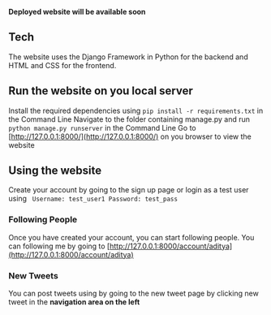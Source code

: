 **Deployed website will be available soon**

## Tech
The website uses the Django Framework in Python for the backend and HTML and CSS for the frontend.

## Run the website on you local server
Install the required dependencies using `pip install -r requirements.txt` in the Command Line
Navigate to the folder containing manage.py and run `python manage.py runserver` in the Command Line
Go to [http://127.0.0.1:8000/](http://127.0.0.1:8000/) on you browser to view the website

## Using the website
Create your account by going to the sign up page
or login as a test user using `
Username: test_user1
Password: test_pass`

### Following People
Once you have created your account, you can start following people.
You can following me by going to [http://127.0.0.1:8000/account/aditya](http://127.0.0.1:8000/account/aditya)

### New Tweets
You can post tweets using by going to the new tweet page by clicking new tweet in the **navigation area on the left**
